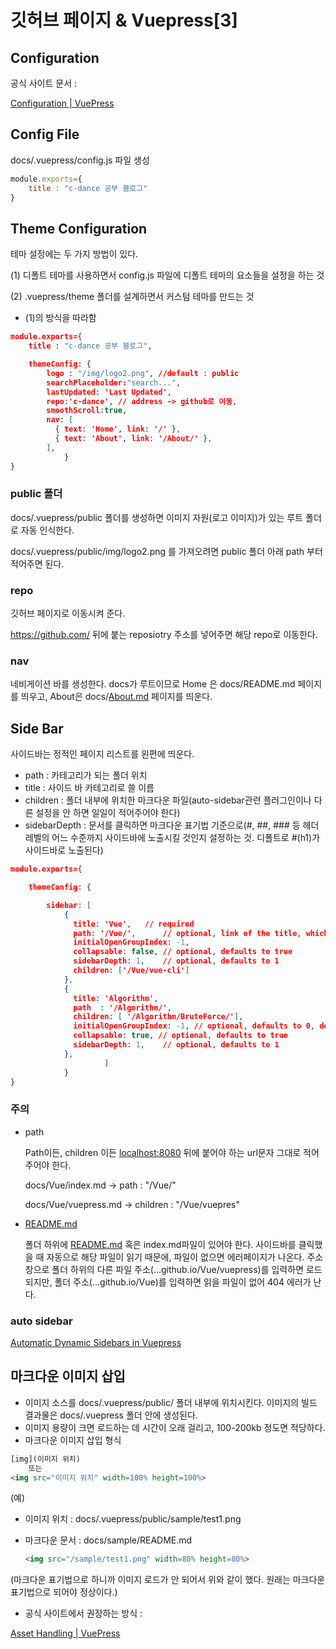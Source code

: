 # 깃허브 페이지 & Vuepress[3]



## **Configuration**

공식 사이트 문서 :

[Configuration | VuePress](https://vuepress.vuejs.org/guide/basic-config.html#config-file)

## Config File

docs/.vuepress/config.js 파일 생성

```jsx
module.exports={
	title : "c-dance 공부 블로그"
}
```

## Theme Configuration

테마 설정에는 두 가지 방법이 있다.

(1) 디폴트 테마를 사용하면서 config.js 파일에 디폴트 테마의 요소들을 설정을 하는 것

(2) .vuepress/theme 폴더를 설계하면서 커스텀 테마를 만드는 것

- (1)의 방식을 따라함

```json
module.exports={
    title : "c-dance 공부 블로그",

    themeConfig: {
        logo : "/img/logo2.png", //default : public
        searchPlaceholder:"search...",
        lastUpdated: 'Last Updated',
        repo:'c-dance', // address -> github로 이동,
        smoothScroll:true,
        nav: [
          { text: 'Home', link: '/' },
          { text: 'About', link: '/About/' },
        ],
			}
}
```

### public 폴더

docs/.vuepress/public 폴더를 생성하면 이미지 자원(로고 이미지)가 있는 루트 폴더로 자동 인식한다.

docs/.vuepress/public/img/logo2.png 를 가져오려면 public 폴더 아래 path 부터 적어주면 된다.

### repo

깃허브 페이지로 이동시켜 준다.

https://github.com/ 뒤에 붙는  reposiotry 주소를 넣어주면 해당 repo로 이동한다.

### nav

네비게이션 바를 생성한다. docs가 루트이므로 Home 은 docs/README.md 페이지를 띄우고, About은 docs/[About.md](http://about.md) 페이지를 띄운다.

## Side Bar

사이드바는 정적인 페이지 리스트를 왼편에 띄운다.

- path : 카테고리가 되는 폴더 위치
- title : 사이드 바 카테고리로 쓸 이름
- children : 폴더 내부에 위치한 마크다운 파일(auto-sidebar관련 플러그인이나 다른 설정을 안 하면 일일이 적어주어야 한다)
- sidebarDepth : 문서를 클릭하면 마크다운 표기법 기준으로(#, ##, ### 등 헤더 레벨의 어느 수준까지 사이드바에 노출시킬 것인지 설정하는 것. 디폴트로 #(h1)가 사이드바로 노출된다)

```json
module.exports={

	themeConfig: {

		sidebar: [
            {
              title: 'Vue',   // required
              path: '/Vue/',      // optional, link of the title, which should be an absolute path and must exist
              initialOpenGroupIndex: -1,
              collapsable: false, // optional, defaults to true
              sidebarDepth: 1,    // optional, defaults to 1
              children: ['/Vue/vue-cli']
            },
            {
              title: 'Algorithm',
              path  : '/Algorithm/',
              children: [ '/Algorithm/BruteForce/'],
              initialOpenGroupIndex: -1, // optional, defaults to 0, defines the index of initially opened subgroup
              collapsable: true, // optional, defaults to true
              sidebarDepth: 1,    // optional, defaults to 1
            },
			         ]
			}
}
```

### 주의

- path

  Path이든, children 이든 [localhost:8080](http://localhost:8080) 뒤에 붙어야 하는 url문자 그대로 적어 주어야 한다.

  docs/Vue/index.md  → path : "/Vue/"

  docs/Vue/vuepress.md → children : "/Vue/vuepres"

- [README.md](http://README.md)

  폴더 하위에 [README.md](http://readme.md) 혹은 index.md파일이 있어야 한다. 사이드바를 클릭했을 때 자동으로 해당 파일이 읽기 때문에, 파일이 없으면 에러페이지가 나온다. 주소창으로 폴더 하위의 다른 파일 주소(...github.io/Vue/vuepress)를 입력하면 로드되지만, 폴더 주소(...github.io/Vue)를 입력하면 읽을 파일이 없어 404 에러가 난다.

### auto sidebar

[Automatic Dynamic Sidebars in Vuepress](https://techformist.com/automatic-dynamic-sidebar-vuepress/)

## 마크다운 이미지 삽입

- 이미지 소스를  docs/.vuepress/public/ 폴더 내부에 위치시킨다. 이미지의 빌드 결과물은 docs/.vuepress 폴더 안에 생성된다.
- 이미지 용량이 크면 로드하는 데 시간이 오래 걸리고, 100-200kb 정도면 적당하다.
- 마크다운 이미지 삽입 형식

```html
[img](이미지 위치)
	또는
<img src="이미지 위치" width=100% height=100%>
```

(예)

- 이미지 위치 : docs/.vuepress/public/sample/test1.png

- 마크다운 문서 : docs/sample/README.md

  ```html
  <img src="/sample/test1.png" width=80% height=80%>
  ```

(마크다운 표기법으로 하니까 이미지 로드가 안 되어서 위와 같이 했다. 원래는 마크다운 표기법으로 되어야 정상이다.)



- 공식 사이트에서 권장하는 방식 :

[Asset Handling | VuePress](https://vuepress.vuejs.org/guide/assets.html)